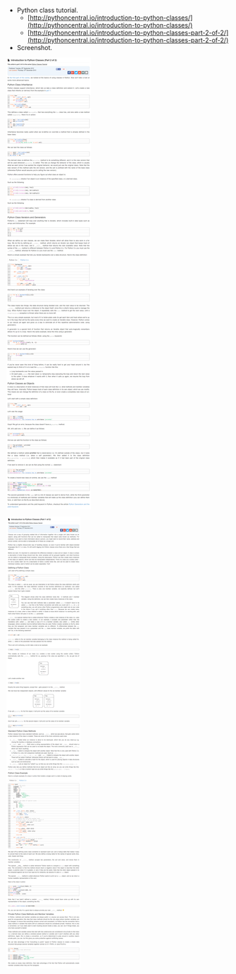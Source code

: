 * Python class tutorial.
    * [http://pythoncentral.io/introduction-to-python-classes/](http://pythoncentral.io/introduction-to-python-classes/)
    * [http://pythoncentral.io/introduction-to-python-classes-part-2-of-2/](http://pythoncentral.io/introduction-to-python-classes-part-2-of-2/)
* Screenshot.

![./20161118-0309-gmt+2-tutorial-on-python-class-1.png](./20161118-0309-gmt+2-tutorial-on-python-class-1.png)

![./20161118-0309-gmt+2-tutorial-on-python-class-2.png](./20161118-0309-gmt+2-tutorial-on-python-class-2.png)